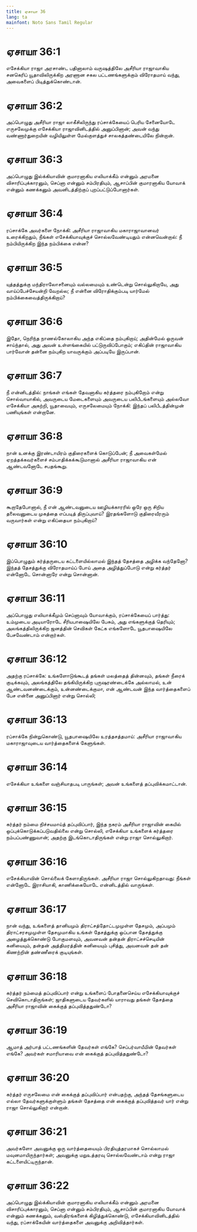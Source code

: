 ```yaml
---
title: ஏசாயா 36
lang: ta
mainfont: Noto Sans Tamil Regular
---
```


# ஏசாயா 36:1

எசேக்கியா ராஜா அரசாண்ட பதினாலாம் வருஷத்திலே அசீரியா ராஜாவாகிய சனகெரிப் யூதாவிலிருக்கிற அரணான சகல பட்டணங்களுக்கும் விரோதமாய் வந்து, அவைகளைப் பிடித்துக்கொண்டான்.

# ஏசாயா 36:2

அப்பொழுது அசீரியா ராஜா லாகீசிலிருந்து ரப்சாக்கேயைப் பெரிய சேனையோடே எருசலேமுக்கு எசேக்கியா ராஜாவினிடத்தில் அனுப்பினான்; அவன் வந்து வண்ணார்துறையின் வழியிலுள்ள மேல்குளத்துச் சாலகத்தண்டையிலே நின்றான்.

# ஏசாயா 36:3

அப்பொழுது இல்க்கியாவின் குமாரனாகிய எலியாக்கீம் என்னும் அரமனை விசாரிப்புக்காரனும், செப்னா என்னும் சம்பிரதியும், ஆசாப்பின் குமாரனாகிய யோவாக் என்னும் கணக்கனும் அவனிடத்திற்குப் புறப்பட்டுப்போனார்கள்.

# ஏசாயா 36:4

ரப்சாக்கே அவர்களை நோக்கி: அசீரியா ராஜாவாகிய மகாராஜாவானவர் உரைக்கிறதும், நீங்கள் எசேக்கியாவுக்குச் சொல்லவேண்டியதும் என்னவென்றால்: நீ நம்பியிருக்கிற இந்த நம்பிக்கை என்ன?

# ஏசாயா 36:5

யுத்தத்துக்கு மந்திராலோசனையும் வல்லமையும் உண்டென்று சொல்லுகிறாயே, அது வாய்ப்பேச்சேயன்றி வேறல்ல; நீ என்னை விரோதிக்கும்படி யார்மேல் நம்பிக்கைவைத்திருக்கிறாய்?

# ஏசாயா 36:6

இதோ, நெரிந்த நாணல்கோலாகிய அந்த எகிப்தை நம்புகிறாய்; அதின்மேல் ஒருவன் சாய்ந்தால், அது அவன் உள்ளங்கையில் பட்டுருவிப்போகும்; எகிப்தின் ராஜாவாகிய பார்வோன் தன்னை நம்புகிற யாவருக்கும் அப்படியே இருப்பான்.

# ஏசாயா 36:7

நீ என்னிடத்தில்: நாங்கள் எங்கள் தேவனாகிய கர்த்தரை நம்புகிறோம் என்று சொல்வாயாகில், அவருடைய மேடைகளையும் அவருடைய பலிபீடங்களையும் அல்லவோ எசேக்கியா அகற்றி, யூதாவையும், எருசலேமையும் நோக்கி: இந்தப் பலிபீடத்தின்முன் பணியுங்கள் என்றானே.

# ஏசாயா 36:8

நான் உனக்கு இரண்டாயிரம் குதிரைகளைக் கொடுப்பேன்; நீ அவைகள்மேல் ஏறத்தக்கவர்களைச் சம்பாதிக்கக்கூடுமானால் அசீரியா ராஜாவாகிய என் ஆண்டவனோடே சபதங்கூறு.

# ஏசாயா 36:9

கூறாதேபோனால், நீ என் ஆண்டவனுடைய ஊழியக்காரரில் ஒரே ஒரு சிறிய தலைவனுடைய முகத்தை எப்படித் திருப்புவாய்? இரதங்களோடு குதிரைவீரரும் வருவார்கள் என்று எகிப்தையா நம்புகிறாய்?

# ஏசாயா 36:10

இப்பொழுதும் கர்த்தருடைய கட்டளையில்லாமல் இந்தத் தேசத்தை அழிக்க வந்தேனோ? இந்தத் தேசத்துக்கு விரோதமாய்ப் போய் அதை அழித்துப்போடு என்று கர்த்தர் என்னோடே சொன்னாரே என்று சொன்னான்.

# ஏசாயா 36:11

அப்பொழுது எலியாக்கீமும் செப்னாவும் யோவாக்கும், ரப்சாக்கேயைப் பார்த்து: உம்முடைய அடியாரோடே சீரியபாஷையிலே பேசும், அது எங்களுக்குத் தெரியும்; அலங்கத்திலிருக்கிற ஜனத்தின் செவிகள் கேட்க எங்களோடே யூதபாஷையிலே பேசவேண்டாம் என்றார்கள்.

# ஏசாயா 36:12

அதற்கு ரப்சாக்கே: உங்களோடுங்கூடத் தங்கள் மலத்தைத் தின்னவும், தங்கள் நீரைக் குடிக்கவும், அலங்கத்திலே தங்கியிருக்கிற புருஷரண்டைக்கே அல்லாமல், உன் ஆண்டவனண்டைக்கும், உன்னண்டைக்குமா, என் ஆண்டவன் இந்த வார்த்தைகளைப் பேச என்னை அனுப்பினார் என்று சொல்லி;

# ஏசாயா 36:13

ரப்சாக்கே நின்றுகொண்டு, யூதபாஷையிலே உரத்தசத்தமாய்: அசீரியா ராஜாவாகிய மகாராஜாவுடைய வார்த்தைகளைக் கேளுங்கள்.

# ஏசாயா 36:14

எசேக்கியா உங்களை வஞ்சியாதபடி பாருங்கள்; அவன் உங்களைத் தப்புவிக்கமாட்டான்.

# ஏசாயா 36:15

கர்த்தர் நம்மை நிச்சயமாய்த் தப்புவிப்பார், இந்த நகரம் அசீரியா ராஜாவின் கையில் ஒப்புக்கொடுக்கப்படுவதில்லை என்று சொல்லி, எசேக்கியா உங்களைக் கர்த்தரை நம்பப்பண்ணுவான்; அதற்கு இடங்கொடாதிருங்கள் என்று ராஜா சொல்லுகிறார்.

# ஏசாயா 36:16

எசேக்கியாவின் சொல்லைக் கேளாதிருங்கள். அசீரியா ராஜா சொல்லுகிறதாவது: நீங்கள் என்னோடே இராசியாகி, காணிக்கையோடே என்னிடத்தில் வாருங்கள்.

# ஏசாயா 36:17

நான் வந்து, உங்களைத் தானியமும் திராட்சத்தோட்டமுமுள்ள தேசமும், அப்பமும் திராட்சரசமுமுள்ள தேசமுமாகிய உங்கள் தேசத்துக்கு ஒப்பான தேசத்துக்கு அழைத்துக்கொண்டு போகுமளவும், அவனவன் தன்தன் திராட்சச்செடியின் கனியையும், தன்தன் அத்திமரத்தின் கனியையும் புசித்து, அவனவன் தன் தன் கிணற்றின் தண்ணீரைக் குடியுங்கள்.

# ஏசாயா 36:18

கர்த்தர் நம்மைத் தப்புவிப்பார் என்று உங்களைப் போதனைசெய்ய எசேக்கியாவுக்குச் செவிகொடாதிருங்கள்; ஜாதிகளுடைய தேவர்களில் யாராவது தங்கள் தேசத்தை அசீரியா ராஜாவின் கைக்குத் தப்புவித்ததுண்டோ?

# ஏசாயா 36:19

ஆமாத் அர்பாத் பட்டணங்களின் தேவர்கள் எங்கே? செப்பர்வாயீமின் தேவர்கள் எங்கே? அவர்கள் சமாரியாவை என் கைக்குத் தப்புவித்ததுண்டோ?

# ஏசாயா 36:20

கர்த்தர் எருசலேமை என் கைக்குத் தப்புவிப்பார் என்பதற்கு, அந்தத் தேசங்களுடைய எல்லா தேவர்களுக்குள்ளும் தங்கள் தேசத்தை என் கைக்குத் தப்புவித்தவர் யார் என்று ராஜா சொல்லுகிறார் என்றான்.

# ஏசாயா 36:21

அவர்களோ அவனுக்கு ஒரு வார்த்தையையும் பிரதியுத்தரமாகச் சொல்லாமல் மவுனமாயிருந்தார்கள்; அவனுக்கு மறுஉத்தரவு சொல்லவேண்டாம் என்று ராஜா கட்டளையிட்டிருந்தான்.

# ஏசாயா 36:22

அப்பொழுது இல்க்கியாவின் குமாரனாகிய எலியாக்கீம் என்னும் அரமனை விசாரிப்புக்காரனும், செப்னா என்னும் சம்பிரதியும், ஆசாப்பின் குமாரனாகிய யோவாக் என்னும் கணக்கனும், வஸ்திரங்களைக் கிழித்துக்கொண்டு, எசேக்கியாவினிடத்தில் வந்து, ரப்சாக்கேயின் வார்த்தைகளை அவனுக்கு அறிவித்தார்கள்.

